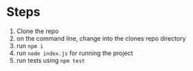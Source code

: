 # Steps
1. Clone the repo
2. on the command line, change into the clones repo directory
3. run `npm i`
4. run `node index.js` for running the project
5. run tests using `npm test`
